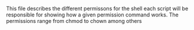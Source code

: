 This file describes the different permissons for the shell each script will be responsible for showing how a given permission command
works. The permissions range from chmod to chown among others